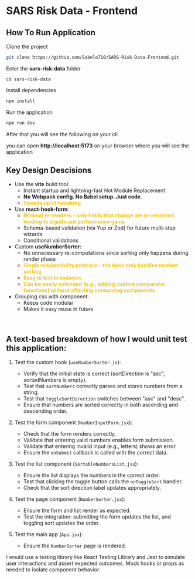 # SARS Risk Data - Frontend

## How To Run Application

Clone the project

```bash
git clone https://github.com/Sabelo710/SARS-Risk-Data-Frontend.git
```

Enter the **sars-risk-data** folder

```command
cd sars-risk-data
```

Install dependencies

```node.js
npm install
```

Run the application

```node.js
npm run dev
```

After that you will see the following on your cli

you can open **http://localhost:5173** on your browser where you will see the application

## Key Design Descisions

- Use the **vite** build tool:
  - Instant startup and lightning-fast Hot Module Replacement
  - **No Webpack config. No Babel setup. Just code**.
  - <span style="color: #f1c40f;">**Speeds up UI tweaking**</span>
- Use **react-hook-form**:
  - <span style="color: #f1c40f;">**Minimal re-renders - only fields that change are re-rendered, leading to significant performance gains**</span>
  - Schema-based validation (via Yup or Zod) for future multi-step wizards
  - Conditional validations
- Custom **useNumberSorter:**
  - No unnecessary re-computations since sorting only happens during render phase
  - <span style="color: #f1c40f;">**Single responsibility principle - the hook only handles number sorting**</span>
  - <span style="color: #f1c40f;">**Easy to test in isolation**</span>
  - **<span style="color: #f1c40f;">Can be easily extended</span>** <span style="color: #f1c40f;">**(e.g., adding custom comparator functions) without affecting consuming components**</span>
- Grouping css with component:
  - Keeps code modular
  - Makes it easy reuse in future

&nbsp;

## A text-based breakdown of how I would unit test this application:

1.  Test the custom hook (`useNumberSorter.js`):

    - Verify that the initial state is correct (sortDirection is "asc", sortedNumbers is empty).
    - Test that `sortNumbers` correctly parses and stores numbers from a string.
    - Test that `toggleSortDirection` switches between "asc" and "desc".
    - Ensure that numbers are sorted correctly in both ascending and descending order.

2.  Test the form component (`NumberInputForm.jsx`):

    - Check that the form renders correctly.
    - Validate that entering valid numbers enables form submission.
    - Validate that entering invalid input (e.g., letters) shows an error.
    - Ensure the `onSubmit` callback is called with the correct data.

3.  Test the list component (`SortableNumbersList.jsx`):

    - Ensure the list displays the numbers in the correct order.
    - Test that clicking the toggle button calls the `onToggleSort` handler.
    - Check that the sort direction label updates appropriately.

4.  Test the page component (`NumberSorter.jsx`):

    - Ensure the form and list render as expected.
    - Test the integration: submitting the form updates the list, and toggling sort updates the order.

5.  Test the main app (`App.jsx`):

    - Ensure the `NumberSorter` page is rendered.

I would use a testing library like React Testing Library and Jest to simulate user interactions and assert expected outcomes. Mock hooks or props as needed to isolate component behavior.
